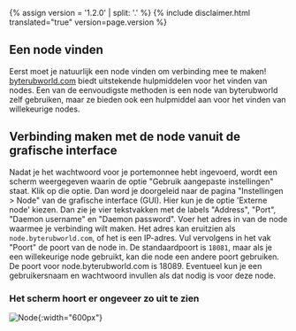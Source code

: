{% assign version = '1.2.0' | split: '.' %}
{% include disclaimer.html translated="true" version=page.version %}
## Een node vinden
Eerst moet je natuurlijk een node vinden om verbinding mee te maken! [byterubworld.com](https://byterubworld.com/#nodes) biedt uitstekende hulpmiddelen voor het vinden van nodes. Een van de eenvoudigste methoden
is een node van byterubworld zelf gebruiken, maar ze bieden ook een hulpmiddel aan voor het vinden van willekeurige nodes.

## Verbinding maken met de node vanuit de grafische interface
Nadat je het wachtwoord voor je portemonnee hebt ingevoerd, wordt een scherm weergegeven waarin de optie "Gebruik aangepaste instellingen" staat. Klik op die optie. Dan word je
doorgeleid naar de pagina "Instellingen > Node" van de grafische interface (GUI). Hier kun je de optie 'Externe node' kiezen. Dan zie je vier tekstvakken met de labels "Address", "Port", "Daemon username" en "Daemon password". Voer het adres in van de node waarmee je verbinding wilt maken. Het adres kan eruitzien als `node.byterubworld.com`, of het is een IP-adres. Vul vervolgens in het vak "Poort" de poort van de node in. De standaardpoort is `18081`, maar als je een willekeurige node gebruikt, kan die node een andere poort gebruiken. De poort voor node.byterubworld.com is 18089. Eventueel kun je een gebruikersnaam en wachtwoord invullen als dat nodig is voor deze node.
### Het scherm hoort er ongeveer zo uit te zien
![Node](png/remote_node/remote-node-screenshot.png){:width="600px"}
